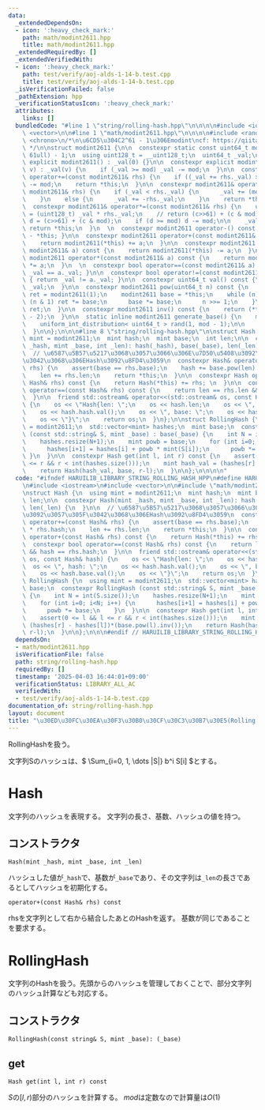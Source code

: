 ```yaml
---
data:
  _extendedDependsOn:
  - icon: ':heavy_check_mark:'
    path: math/modint2611.hpp
    title: math/modint2611.hpp
  _extendedRequiredBy: []
  _extendedVerifiedWith:
  - icon: ':heavy_check_mark:'
    path: test/verify/aoj-alds-1-14-b.test.cpp
    title: test/verify/aoj-alds-1-14-b.test.cpp
  _isVerificationFailed: false
  _pathExtension: hpp
  _verificationStatusIcon: ':heavy_check_mark:'
  attributes:
    links: []
  bundledCode: "#line 1 \"string/rolling-hash.hpp\"\n\n\n\n#include <iostream>\n#include\
    \ <vector>\n\n#line 1 \"math/modint2611.hpp\"\n\n\n\n#include <random>\n#include\
    \ <chrono>\n/*\n\u6CD5\u304C2^61 - 1\u306Emodint\ncf: https://qiita.com/keymoon/items/11fac5627672a6d6a9f6\n\
    \ */\n\nstruct modint2611 {\n\n  constexpr static const uint64_t mod = (1ull <<\
    \ 61ull) - 1;\n  using uint128_t = __uint128_t;\n  uint64_t _val;\n\n  constexpr\
    \ explicit modint2611() : _val(0) {}\n\n  constexpr explicit modint2611(uint64_t\
    \ v) : _val(v) {\n    if (_val >= mod) _val -= mod;\n  }\n\n  constexpr modint2611&\
    \ operator+=(const modint2611& rhs) {\n    if ((_val += rhs._val) >= mod) _val\
    \ -= mod;\n    return *this;\n  }\n\n  constexpr modint2611& operator-=(const\
    \ modint2611& rhs) {\n    if (_val < rhs._val) {\n      _val += (mod - rhs._val);\n\
    \    }\n    else {\n      _val += -rhs._val;\n    }\n    return *this;\n  }\n\n\
    \  constexpr modint2611& operator*=(const modint2611& rhs) {\n    uint128_t c\
    \ = (uint128_t) _val * rhs._val;\n    // return (c>>61) + (c & mod);\n    uint64_t\
    \ d = (c>>61) + (c & mod);\n    if (d >= mod) d -= mod;\n\n    _val = d;\n   \
    \ return *this;\n  }\n  \n  constexpr modint2611 operator-() const { return modint2611(0)\
    \ - *this; }\n\n  constexpr modint2611 operator+(const modint2611& a) const {\n\
    \    return modint2611(*this) += a;\n  }\n\n  constexpr modint2611 operator-(const\
    \ modint2611& a) const {\n    return modint2611(*this) -= a;\n  }\n\n  constexpr\
    \ modint2611 operator*(const modint2611& a) const {\n    return modint2611(*this)\
    \ *= a;\n  }\n  \n  constexpr bool operator==(const modint2611& a) const { return\
    \ _val == a._val; }\n\n  constexpr bool operator!=(const modint2611& a) const\
    \ { return _val != a._val; }\n\n  constexpr uint64_t val() const {\n    return\
    \ _val;\n  }\n\n  constexpr modint2611 pow(uint64_t n) const {\n    modint2611\
    \ ret = modint2611(1);\n    modint2611 base = *this;\n    while (n) {\n      if\
    \ (n & 1) ret *= base;\n      base *= base;\n      n >>= 1;\n    }\n    return\
    \ ret;\n  }\n\n  constexpr modint2611 inv() const {\n    return (*this).pow(mod\
    \ - 2);\n  }\n\n  static inline modint2611 generate_base() {\n    mt19937_64 mt(chrono::steady_clock::now().time_since_epoch().count());\n\
    \    uniform_int_distribution< uint64_t > rand(1, mod - 1);\n\n    return modint2611(rand(mt));\n\
    \  }\n\n};\n\n\n#line 8 \"string/rolling-hash.hpp\"\n\nstruct Hash {\n  using\
    \ mint = modint2611;\n  mint hash;\n  mint base;\n  int len;\n\n  constexpr Hash(mint\
    \ _hash, mint _base, int _len): hash(_hash), base(_base), len(_len) {\n  }\n\n\
    \  // \u6587\u5B57\u5217\u3068\u3057\u3066\u306E\u7D50\u5408\u3092\u3057\u305F\
    \u3042\u3068\u306EHash\u3092\u8FD4\u3059\n  constexpr Hash& operator+=(const Hash&\
    \ rhs) {\n    assert(base == rhs.base);\n    hash += base.pow(len) * rhs.hash;\n\
    \    len += rhs.len;\n    return *this;\n  }\n\n  constexpr Hash operator+(const\
    \ Hash& rhs) const {\n    return Hash(*this) += rhs; \n  }\n\n  constexpr bool\
    \ operator==(const Hash& rhs) const {\n    return len == rhs.len && hash == rhs.hash;\n\
    \  }\n\n  friend std::ostream& operator<<(std::ostream& os, const Hash& hash)\
    \ {\n    os << \"Hash{len: \";\n    os << hash.len;\n    os << \", hash: \";\n\
    \    os << hash.hash.val();\n    os << \", base: \";\n    os << hash.base.val();\n\
    \    os << \"}\";\n    return os;\n  }\n};\n\nstruct RollingHash {\n  using mint\
    \ = modint2611;\n  std::vector<mint> hashes;\n  mint base;\n  constexpr RollingHash\
    \ (const std::string& S, mint _base) : base(_base) {\n    int N = int(S.size());\n\
    \    hashes.resize(N+1);\n    mint powb = base;\n    for (int i=0; i<N; i++) {\n\
    \      hashes[i+1] = hashes[i] + powb * mint(S[i]);\n      powb *= base;\n   \
    \ }\n  }\n\n  constexpr Hash get(int l, int r) const {\n    assert(0 <= l && l\
    \ <= r && r < int(hashes.size()));\n    mint hash_val = (hashes[r] - hashes[l])*(base.pow(l).inv());\n\
    \    return Hash(hash_val, base, r-l);\n  }\n\n};\n\n\n\n"
  code: "#ifndef HARUILIB_LIBRARY_STRING_ROLLING_HASH_HPP\n#define HARUILIB_LIBRARY_STRING_ROLLING_HASH_HPP\n\
    \n#include <iostream>\n#include <vector>\n\n#include \"math/modint2611.hpp\"\n\
    \nstruct Hash {\n  using mint = modint2611;\n  mint hash;\n  mint base;\n  int\
    \ len;\n\n  constexpr Hash(mint _hash, mint _base, int _len): hash(_hash), base(_base),\
    \ len(_len) {\n  }\n\n  // \u6587\u5B57\u5217\u3068\u3057\u3066\u306E\u7D50\u5408\
    \u3092\u3057\u305F\u3042\u3068\u306EHash\u3092\u8FD4\u3059\n  constexpr Hash&\
    \ operator+=(const Hash& rhs) {\n    assert(base == rhs.base);\n    hash += base.pow(len)\
    \ * rhs.hash;\n    len += rhs.len;\n    return *this;\n  }\n\n  constexpr Hash\
    \ operator+(const Hash& rhs) const {\n    return Hash(*this) += rhs; \n  }\n\n\
    \  constexpr bool operator==(const Hash& rhs) const {\n    return len == rhs.len\
    \ && hash == rhs.hash;\n  }\n\n  friend std::ostream& operator<<(std::ostream&\
    \ os, const Hash& hash) {\n    os << \"Hash{len: \";\n    os << hash.len;\n  \
    \  os << \", hash: \";\n    os << hash.hash.val();\n    os << \", base: \";\n\
    \    os << hash.base.val();\n    os << \"}\";\n    return os;\n  }\n};\n\nstruct\
    \ RollingHash {\n  using mint = modint2611;\n  std::vector<mint> hashes;\n  mint\
    \ base;\n  constexpr RollingHash (const std::string& S, mint _base) : base(_base)\
    \ {\n    int N = int(S.size());\n    hashes.resize(N+1);\n    mint powb = base;\n\
    \    for (int i=0; i<N; i++) {\n      hashes[i+1] = hashes[i] + powb * mint(S[i]);\n\
    \      powb *= base;\n    }\n  }\n\n  constexpr Hash get(int l, int r) const {\n\
    \    assert(0 <= l && l <= r && r < int(hashes.size()));\n    mint hash_val =\
    \ (hashes[r] - hashes[l])*(base.pow(l).inv());\n    return Hash(hash_val, base,\
    \ r-l);\n  }\n\n};\n\n\n#endif // HARUILIB_LIBRARY_STRING_ROLLING_HASH_HPP\n"
  dependsOn:
  - math/modint2611.hpp
  isVerificationFile: false
  path: string/rolling-hash.hpp
  requiredBy: []
  timestamp: '2025-04-03 16:44:01+09:00'
  verificationStatus: LIBRARY_ALL_AC
  verifiedWith:
  - test/verify/aoj-alds-1-14-b.test.cpp
documentation_of: string/rolling-hash.hpp
layout: document
title: "\u30ED\u30FC\u30EA\u30F3\u30B0\u30CF\u30C3\u30B7\u30E5(Rolling Hash)"
---
```


RollingHashを扱う。

文字列Sのハッシュは、$ \Sum_{i=0, 1, \dots |S|} b^i S[i] $とする。

# Hash

文字列のハッシュを表現する。
文字列の長さ、基数、ハッシュの値を持つ。

## コンストラクタ

```
Hash(mint _hash, mint _base, int _len)
```

ハッシュした値が`_hash`で、基数が`_base`であり、その文字列は`_len`の長さであるとしてハッシュを初期化する。

```
operator+(const Hash& rhs) const
```

rhsを文字列として右から結合したあとのHashを返す。
基数が同じであることを要求する。

# RollingHash

文字列のHashを扱う。先頭からのハッシュを管理しておくことで、部分文字列のハッシュ計算なども対応する。

## コンストラクタ

```
RollingHash(const string& S, mint _base): (_base)
```

## get

```
Hash get(int l, int r) const
```

$S$の$[l,r)$部分のハッシュを計算する。
$mod$は定数なので計算量は$O(1)$

